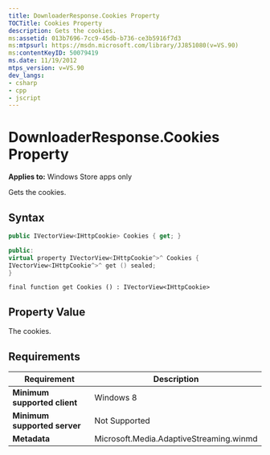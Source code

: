 ```yaml
---
title: DownloaderResponse.Cookies Property
TOCTitle: Cookies Property
description: Gets the cookies.
ms:assetid: 013b7696-7cc9-45db-b736-ce3b5916f7d3
ms:mtpsurl: https://msdn.microsoft.com/library/JJ851080(v=VS.90)
ms:contentKeyID: 50079419
ms.date: 11/19/2012
mtps_version: v=VS.90
dev_langs:
- csharp
- cpp
- jscript
---
```


# DownloaderResponse.Cookies Property

**Applies to:** Windows Store apps only

Gets the cookies.

## Syntax

```csharp
public IVectorView<IHttpCookie> Cookies { get; }
```

```cpp
public:
virtual property IVectorView<IHttpCookie^>^ Cookies {
IVectorView<IHttpCookie^>^ get () sealed;
}
```

```jscript
final function get Cookies () : IVectorView<IHttpCookie>
```

## Property Value

The cookies.

## Requirements

|Requirement|Description|
|--- |--- |
|**Minimum supported client**|Windows 8|
|**Minimum supported server**|Not Supported|
|**Metadata**|Microsoft.Media.AdaptiveStreaming.winmd|

